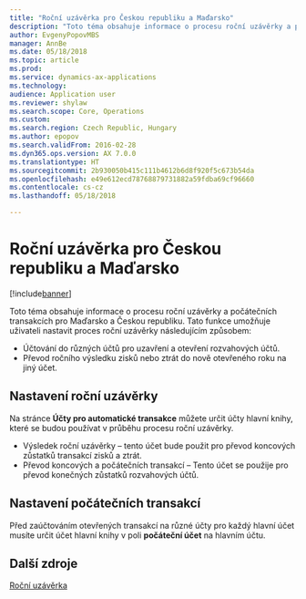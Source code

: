 ```yaml
---
title: "Roční uzávěrka pro Českou republiku a Maďarsko"
description: "Toto téma obsahuje informace o procesu roční uzávěrky a počátečních transakcích pro Maďarsko a Českou republiku."
author: EvgenyPopovMBS
manager: AnnBe
ms.date: 05/18/2018
ms.topic: article
ms.prod: 
ms.service: dynamics-ax-applications
ms.technology: 
audience: Application user
ms.reviewer: shylaw
ms.search.scope: Core, Operations
ms.custom: 
ms.search.region: Czech Republic, Hungary
ms.author: epopov
ms.search.validFrom: 2016-02-28
ms.dyn365.ops.version: AX 7.0.0
ms.translationtype: HT
ms.sourcegitcommit: 2b930050b415c111b4612b6d8f920f5c673b54da
ms.openlocfilehash: e49e612ecd78768879731882a59fdba69cf96660
ms.contentlocale: cs-cz
ms.lasthandoff: 05/18/2018

---
```


# <a name="year-end-close-for-czech-republic-and-hungary"></a>Roční uzávěrka pro Českou republiku a Maďarsko
[!include[banner](../includes/banner.md)]

Toto téma obsahuje informace o procesu roční uzávěrky a počátečních transakcích pro Maďarsko a Českou republiku. Tato funkce umožňuje uživateli nastavit proces roční uzávěrky následujícím způsobem:

-    Účtování do různých účtů pro uzavření a otevření rozvahových účtů.
-    Převod ročního výsledku zisků nebo ztrát do nově otevřeného roku na jiný účet.

## <a name="year-end-closing-setup"></a>Nastavení roční uzávěrky
Na stránce **Účty pro automatické transakce** můžete určit účty hlavní knihy, které se budou používat v průběhu procesu roční uzávěrky.

-   Výsledek roční uzávěrky – tento účet bude použit pro převod koncových zůstatků transakcí zisků a ztrát.
-   Převod koncových a počátečních transakcí – Tento účet se použije pro převod konečných zůstatků rozvahových účtů.

## <a name="opening-transactions-setup"></a>Nastavení počátečních transakcí
Před zaúčtováním otevřených transakcí na různé účty pro každý hlavní účet musíte určit účet hlavní knihy v poli **počáteční účet** na hlavním účtu.

## <a name="additional-resources"></a>Další zdroje
[Roční uzávěrka](../general-ledger/year-end-close.md)

